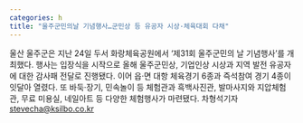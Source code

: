 ```yaml
---
categories: h
title: "울주군민의날 기념행사…군민상 등 유공자 시상·체육대회 다채"
---
```

울산 울주군은 지난 24일 두서 화랑체육공원에서 ‘제31회 울주군민의 날 기념행사’를 개최했다. 행사는 입장식을 시작으로 올해 울주군민상, 기업인상 시상과 지역 발전 유공자에 대한 감사패 전달로 진행됐다. 이어 읍·면 대항 체육경기 6종과 즉석참여 경기 4종이 잇달아 열렸다. 또 바둑·장기, 민속놀이 등 체험관과 흑백사진관, 발마사지와 지압체험관, 무료 미용실, 네일아트 등 다양한 체험행사가 마련됐다. 차형석기자 stevecha@ksilbo.co.kr